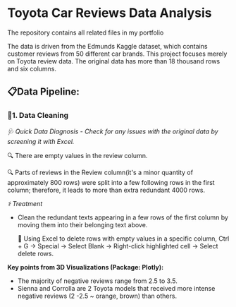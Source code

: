 # Toyota Car Reviews Data Analysis
The repository contains all related files in my portfolio

The data is driven from the Edmunds Kaggle dataset, which contains customer reviews from 50 different car brands.
This project focuses merely on Toyota review data. The original data has more than 18 thousand rows and six columns. 

## 📋Data Pipeline: 

### 📌1. Data Cleaning

*🩺 Quick Data Diagnosis - Check for any issues with the original data by screening it with Excel.*

   🔍 There are empty values in the review column.
   
  🔍 Parts of reviews in the Review column(it's a minor quantity of approximately 800 rows) were split into a few following rows in the first column; therefore, it leads to more than extra redundant 4000 rows.

*⚕️ Treatment*
* Clean the redundant texts appearing in a few rows of the first column by moving them into their belonging text above.
  
  💊 Using Excel to delete rows with empty values in a specific column, Ctrl + G -> Special -> Select Blank -> Right-click highlighted cell -> Select delete rows.

**Key points from 3D Visualizations (Package: Plotly):**
- The majority of negative reviews range from 2.5 to 3.5.
- Sienna and Corrolla are 2 Toyota models that received more intense negative reviews (2 -2.5 ~ orange, brown) than others. 
